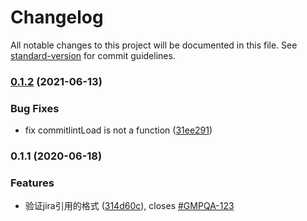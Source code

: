 # Changelog

All notable changes to this project will be documented in this file. See [standard-version](https://github.com/conventional-changelog/standard-version) for commit guidelines.

### [0.1.2](https://github.com/wusiquan/cz-conventional-changelog-customize/compare/v0.1.1...v0.1.2) (2021-06-13)


### Bug Fixes

* fix commitlintLoad is not a function ([31ee291](https://github.com/wusiquan/cz-conventional-changelog-customize/commit/31ee29120f300d74ab32d02175b9535db113bfad))

### 0.1.1 (2020-06-18)


### Features

* 验证jira引用的格式 ([314d60c](https://github.com/wusiquan/cz-conventional-changelog-customize/commit/314d60c1bbe5caeb5c4bbb766f37d31f475b272b)), closes [#GMPQA-123](https://github.com/wusiquan/cz-conventional-changelog-customize/issues/GMPQA-123)
